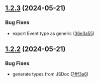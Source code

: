 ## [1.2.3](https://github.com/podium-lib/browser/compare/v1.2.2...v1.2.3) (2024-05-21)


### Bug Fixes

* export Event type as generic ([36e3a55](https://github.com/podium-lib/browser/commit/36e3a5545107a1f84eac70afc5b0b3464ce080fc))

## [1.2.2](https://github.com/podium-lib/browser/compare/v1.2.1...v1.2.2) (2024-05-21)


### Bug Fixes

* generate types from JSDoc ([7fff3a6](https://github.com/podium-lib/browser/commit/7fff3a657913393b785172a1255bea7784539aaa))
